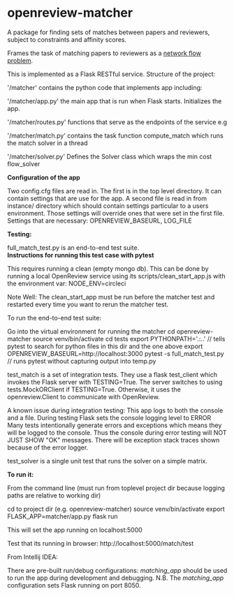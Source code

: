 # openreview-matcher

A package for finding sets of matches between papers and reviewers, subject to constraints and affinity scores.

Frames the task of matching papers to reviewers as a [network flow problem](https://developers.google.com/optimization/assignment/assignment_min_cost_flow).

This is implemented as a Flask RESTful service.   Structure of the project:

'/matcher' contains the python code that implements app including:

'/matcher/app.py' the main app that is run when Flask starts.  Initializes the app.

'/matcher/routes.py' functions that  serve as the endpoints of the service e.g
 
'/matcher/match.py' contains the task function compute_match which runs the match solver in a thread

'/matcher/solver.py' Defines the Solver class which wraps the min cost flow_solver

**Configuration of the app**

Two config.cfg files are read in.  The first is in the top level directory.  It can contain
settings that are use for the app.   A second file is read in from instance/ directory which should
contain settings particular to a users environment.  Those settings will override ones that
were set in the first file.  Settings that are necessary:
OPENREVIEW_BASEURL, LOG_FILE


**Testing:**

full_match_test.py is an end-to-end test suite.  
**Instructions for running this test case with pytest**

This requires running a clean (empty mongo db).  This can be done by running
a local OpenReview service using its scripts/clean_start_app.js with the environment var:
NODE_ENV=circleci

Note Well: The clean_start_app must be run before the matcher test and restarted every time you want to
rerun the matcher test.

To run the end-to-end test suite:

Go into the virtual environment for running the matcher
cd openreview-matcher
source venv/bin/activate
cd tests
export PYTHONPATH='.:..'    // tells pytest to search for python files in this dir and the one above
export OPENREVIEW_BASEURL=http://localhost:3000
pytest -s full_match_test.py  // runs pytest without capturing output into temp.py



 test_match is a set of integration tests.  They use a flask test_client which invokes
 the Flask server with TESTING=True.   The server switches to using tests.MockORClient if TESTING=True.
 Otherwise, it uses the openreview.Client to communicate with OpenReview.
 
 A known issue during integration testing:  This app logs to both the console and a file.
 During testing Flask sets the console logging level to ERROR
 Many tests intentionally generate errors and exceptions which means
 they will be logged to the console.  Thus the console during error
 testing will NOT JUST SHOW "OK" messages.  There will be exception stack traces
 shown because of the error logger. 
 
 test_solver is a single unit test that runs the solver on a simple matrix.

**To run it:**

From the command line (must run from toplevel project dir because logging paths are relative to working dir)

cd to project dir (e.g. openreview-matcher)
source venv/bin/activate
export FLASK_APP=matcher/app.py
flask run

This will set the app running on localhost:5000

Test that its running in browser:
http://localhost:5000/match/test


From Intellij IDEA:

There are pre-built run/debug configurations:  _matching_app_ should be used to 
run the app during development and debugging.  N.B.  The _matching_app_ configuration sets Flask running
on port 8050.

